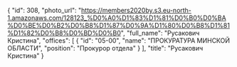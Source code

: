 {
    "id": 308,
    "photo_url": "https://members2020by.s3.eu-north-1.amazonaws.com/128123_%D0%A0%D1%83%D1%81%D0%B0%D0%BA%D0%BE%D0%B2%D0%B8%D1%87%D0%9A%D1%80%D0%B8%D1%81%D1%82%D0%B8%D0%BD%D0%B0",
    "full_name": "Русакович Кристина",
    "offices": [
        {
            "id": "05-00",
            "name": "ПРОКУРАТУРА МИНСКОЙ ОБЛАСТИ",
            "position": "Прокурор отдела"
        }
    ],
    "title": "Русакович Кристина"
}